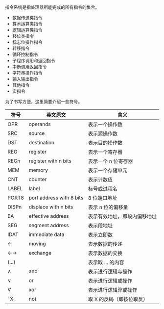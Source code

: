 指令系统是指处理器所能完成的所有指令的集合。

- 数据传送类指令
- 算术运算类指令
- 逻辑运算类指令
- 移位类指令
- 标志位操作指令
- 转移指令
- 循环控制指令
- 子程序调用和返回指令
- 中断调用返回指令
- 字符串操作指令
- 输入输出指令
- 其他指令
- 宏指令

为了书写方便，这里简要介绍一些符号。

|符号|英文原文|含义|
|-|-|-|
|OPR|operands|表示一个操作数|
|SRC|source|表示源操作数|
|DST|destination|表示目的操作数|
|REG|register|表示一个寄存器|
|REGn|register with n bits|表示一个 n 位寄存器|
|MEM|memory|表示一个存储单元|
|CNT|counter|表示计数值|
|LABEL|label|标号或过程名|
|PORT8|port address with 8 bits|8 位端口地址|
|DISPn|displace with n bits|表示 n 位的偏移量|
|EA|effective address|表示有效地址，即段内偏移地址|
|SEG|segment address|表示段地址|
|IDAT|immediate data|表示立即数|
|&larr;|moving|表示数据的传递|
|&larr;&rarr;|exchange|表示数据的交换|
|(...)| |表示取 ... 的内容|
|&and;|and|表示进行逻辑与操作|
|&or;|or|表示进行逻辑或操作|
|&forall;|xor|表示进行逻辑异或操作|
|¯X|not|取 X 的反码（即按位取反）|
